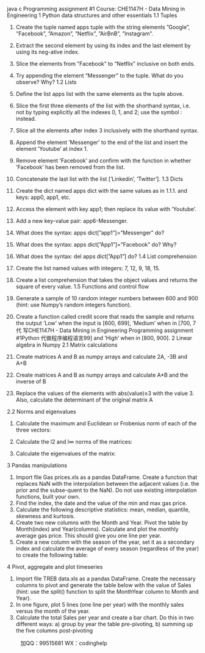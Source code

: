 java c
Programming assignment #1
Course: CHE1147H - Data Mining in Engineering
1 Python data structures and other essentials
1.1 Tuples
1. Create the tuple named apps tuple with the string elements ”Google”, ”Facebook”, ”Amazon”, ”Netflix”, ”AirBnB”, ”Instagram”.
2. Extract the second element by using its index and the last element by using its neg-ative index.
3. Slice the elements from ”Facebook” to ”Netflix” inclusive on both ends.
4. Try appending the element ”Messenger” to the tuple. What do you observe? Why?
1.2 Lists
1. Define the list apps list with the same elements as the tuple above.
2. Slice the first three elements of the list with the shorthand syntax, i.e. not by typing explicitly all the indexes 0, 1, and 2; use the symbol : instead.
3. Slice all the elements after index 3 inclusively with the shorthand syntax.
4. Append the element ’Messenger’ to the end of the list and insert the element ’Youtube’ at index 1.
5. Remove element ’Facebook’ and confirm with the function in whether ’Facebook’ has been removed from the list.
6. Concatenate the last list with the list [’Linkedin’, ’Twitter’].
1.3 Dicts
1. Create the dict named apps dict with the same values as in 1.1.1. and keys: app0, app1, etc.
2. Access the element with key app1; then replace its value with ’Youtube’.
3. Add a new key-value pair: app6-Messenger.
4. What does the syntax: apps dict[”app1”]=”Messenger” do?
5. What does the syntax: apps dict[”App1”]=”Facebook” do? Why?
6. What does the syntax: del apps dict[”App1”] do?
1.4 List comprehension
1. Create the list named values with integers: 7, 12, 9, 18, 15.
2. Create a list comprehension that takes the object values and returns the square of every value.
1.5 Functions and control flow
1. Generate a sample of 10 random integer numbers between 600 and 900 (hint: use Numpy’s random integers function).
2. Create a function called credit score that reads the sample and returns the output ’Low’ when the input is [600, 699], ’Medium’ when in [700, 7代 写CHE1147H - Data Mining in Engineering Programming assignment #1Python
代做程序编程语言99] and ’High’ when in [800, 900].
2 Linear algebra in Numpy
2.1 Matrix calculations
1. Create matrices A and B as numpy arrays and calculate 2A, -3B and A+B

2. Create matrices A and B as numpy arrays and calculate A*B and the inverse of B

3. Replace the values of the elements with abs(value)≥3 with the value 3. Also, calculate the determinant of the original matrix A

2.2 Norms and eigenvalues
1. Calculate the maximum and Euclidean or Frobenius norm of each of the three vectors:

2. Calculate the l2 and l∞ norms of the matrices:

3. Calculate the eigenvalues of the matrix:

3 Pandas manipulations
1. Import file Gas prices.xls as a pandas DataFrame. Create a function that replaces NaN with the interpolation between the adjacent values (i.e. the prior and the subse-quent to the NaN). Do not use existing interpolation functions, built your own.
2. Find the index, the date and the value of the min and max gas price.
3. Calculate the following descriptive statistics: mean, median, quantile, skewness and kurtosis.
4. Create two new columns with the Month and Year. Pivot the table by Month(index) and Year(columns). Calculate and plot the monthly average gas price. This should give you one line per year.
5. Create a new column with the season of the year, set it as a secondary index and calculate the average of every season (regardless of the year) to create the following table:

4 Pivot, aggregate and plot timeseries
1. Import file TREB data.xls as a pandas DataFrame. Create the necessary columns to pivot and generate the table below with the value of Sales (hint: use the split() function to split the MonthYear column to Month and Year).
2. In one figure, plot 5 lines (one line per year) with the monthly sales versus the month of the year.
3. Calculate the total Sales per year and create a bar chart. Do this in two different ways: a) group by year the table pre-pivoting, b) summing up the five columns post-pivoting




         
加QQ：99515681  WX：codinghelp
